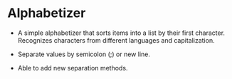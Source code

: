 # Alphabetizer

- A simple alphabetizer that sorts items into a list by their first character. Recognizes characters from different languages and capitalization.

- Separate values by semicolon (;) or new line.

- Able to add new separation methods.
